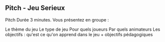 ## Pitch - Jeu Serieux

Pitch
Durée 3 minutes. Vous présentez en groupe :

Le thème du jeu
Le type de jeu
Pour quels joueurs
Par quels animateurs
Les objectifs : qu'est ce qu'on apprend dans le jeu + objectifs pédagogiques

